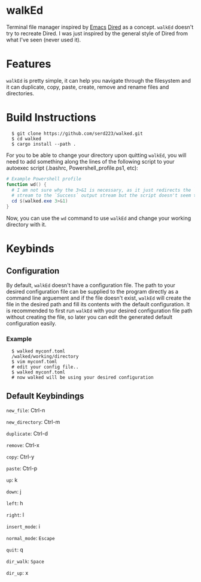 # walkEd
Terminal file manager inspired by [Emacs](https://www.gnu.org/software/emacs/) [Dired](https://www.gnu.org/software/emacs/manual/html_node/emacs/Dired.html) as a concept. `walkEd` doesn't try to recreate Dired. I was just inspired by the general style of Dired from what I've seen (never used it).

# Features
`walkEd` is pretty simple, it can help you navigate through the filesystem and it can duplicate, copy, paste, create, remove and rename files and directories.

# Build Instructions
```console
  $ git clone https://github.com/serd223/walked.git
  $ cd walked
  $ cargo install --path .
```

For you to be able to change your directory upon quitting `walkEd`, you will need to add something along the lines of the following script to your autoexec script (.bashrc, Powershell_profile.ps1, etc):
```powershell
# Example Powershell profile
function wd() {
  # I am not sure why the 3>&1 is necessary, as it just redirects the `Warning` output
  # stream to the `Success` output stream but the script doesn't seem to work without it.
  cd $(walked.exe 3>&1)
}
```

Now, you can use the `wd` command to use `walkEd` and change your working directory with it.

# Keybinds

## Configuration
By default, `walkEd` doesn't have a configuration file. The path to your desired configuration file can be supplied to the program directly as a command line arguement and if the file doesn't exist, `walkEd` will create the file in the desired path and fill its contents with the default configuration. It is recommended to first run `walkEd` with your desired configuration file path without creating the file, so later you can edit the generated default configuration easily.
### Example
```console
  $ walked myconf.toml
  /walked/working/directory
  $ vim myconf.toml
  # edit your config file..
  $ walked myconf.toml
  # now walked will be using your desired configuration
```

## Default Keybindings
`new_file`: Ctrl-n

`new_directory`: Ctrl-m

`duplicate`: Ctrl-d

`remove`: Ctrl-x

`copy`: Ctrl-y

`paste`: Ctrl-p

`up`: k

`down`: j

`left`: h

`right`: l

`insert_mode`: i

`normal_mode`: `Escape`

`quit`: q

`dir_walk`: `Space`

`dir_up`: x
